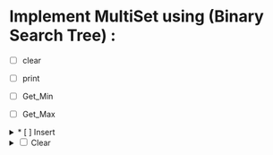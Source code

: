 # Implement MultiSet using (Binary Search Tree) :

* [ ] clear

* [ ] print

* [ ] Get_Min

* [ ] Get_Max



<details>
  <summary>
    * [ ] Insert
  </summary>
        > Insert a new value into the tree.
</details>

<details>
  <summary>
    <input type="checkbox" id="checkbox2">
    <label for="checkbox2"></label>
    Clear
  </summary>
  
  This is another toggle-able content section.
</details>